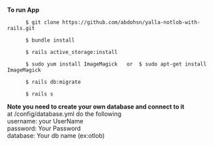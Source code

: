 
 
**To run App**
 
          $ git clone https://github.com/abdohsn/yalla-notlob-with-rails.git
    
          $ bundle install
    
          $ rails active_storage:install
    
          $ sudo yum install ImageMagick   or  $ sudo apt-get install ImageMagick
    
          $ rails db:migrate
    
          $ rails s 
    
  
 **Note you need to create your own database and connect to it** </br>
 at /config/database.yml do the following </br>
 username: your UserName </br>
 password: Your Password </br>
 database: Your db name (ex:otlob) </br>
